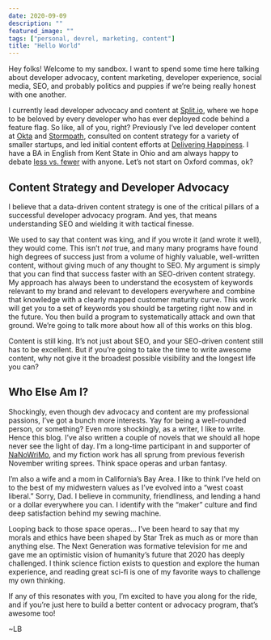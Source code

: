 ```yaml
---
date: 2020-09-09
description: ""
featured_image: ""
tags: ["personal, devrel, marketing, content"]
title: "Hello World"
---
```

Hey folks! Welcome to my sandbox. I want to spend some time here talking about developer advocacy, content marketing, developer experience, social media, SEO, and probably politics and puppies if we’re being really honest with one another.

I currently lead developer advocacy and content at [Split.io](https://split.io/), where we hope to be beloved by every developer who has ever deployed code behind a feature flag. So like, all of you, right? Previously I’ve led developer content at [Okta](https://developer.okta.com/blog/) and [Stormpath](https://stormpath.com/blog), consulted on content strategy for a variety of smaller startups, and led initial content efforts at [Delivering Happiness](https://www.deliveringhappiness.com/). I have a BA in English from Kent State in Ohio and am always happy to debate [less vs. fewer](https://www.quickanddirtytips.com/education/grammar/less-versus-fewer) with anyone. Let’s not start on Oxford commas, ok?
## Content Strategy and Developer Advocacy
I believe that a data-driven content strategy is one of the critical pillars of a successful developer advocacy program. And yes, that means understanding SEO and wielding it with tactical finesse. 

We used to say that content was king, and if you wrote it (and wrote it well), they would come. This isn’t *not* true, and many many programs have found high degrees of success just from a volume of highly valuable, well-written content, without giving much of any thought to SEO. My argument is simply that you can find that success faster with an SEO-driven content strategy. My approach has always been to understand the ecosystem of keywords relevant to my brand and relevant to developers everywhere and combine that knowledge with a clearly mapped customer maturity curve. This work will get you to a set of keywords you should be targeting right now and in the future. You then build a program to systematically attack and own that ground. We’re going to talk more about how all of this works on this blog.

Content is still king. It’s not just about SEO, and your SEO-driven content still has to be excellent. But if you’re going to take the time to write awesome content, why not give it the broadest possible visibility and the longest life you can?
## Who Else Am I?
Shockingly, even though dev advocacy and content are my professional passions, I’ve got a bunch more interests. Yay for being a well-rounded person, or something? Even more shockingly, as a writer, I like to write. Hence this blog. I’ve also written a couple of novels that we should all hope never see the light of day. I’m a long-time participant in and supporter of [NaNoWriMo](https://nanowrimo.org/), and my fiction work has all sprung from previous feverish November writing sprees. Think space operas and urban fantasy. 

I’m also a wife and a mom in California’s Bay Area. I like to think I’ve held on to the best of my midwestern values as I’ve evolved into a “west coast liberal.” Sorry, Dad. I believe in community, friendliness, and lending a hand or a dollar everywhere you can. I identify with the “maker” culture and find deep satisfaction behind my sewing machine. 

Looping back to those space operas… I’ve been heard to say that my morals and ethics have been shaped by Star Trek as much as or more than anything else. The Next Generation was formative television for me and gave me an optimistic vision of humanity’s future that 2020 has deeply challenged. I think science fiction exists to question and explore the human experience, and reading great sci-fi is one of my favorite ways to challenge my own thinking.

If any of this resonates with you, I’m excited to have you along for the ride, and if you’re just here to build a better content or advocacy program, that’s awesome too!

~LB


